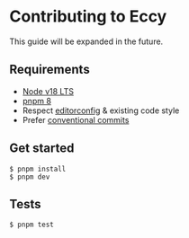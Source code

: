 # Contributing to Eccy
This guide will be expanded in the future.

## Requirements
- [Node v18 LTS](https://nodejs.org)
- [pnpm 8](https://pnpm.io/)
- Respect [editorconfig](https://editorconfig.org/) & existing code style
- Prefer [conventional commits](https://www.conventionalcommits.org/en/v1.0.0/)

## Get started
```shell
$ pnpm install
$ pnpm dev
```

## Tests
```shell
$ pnpm test
```
